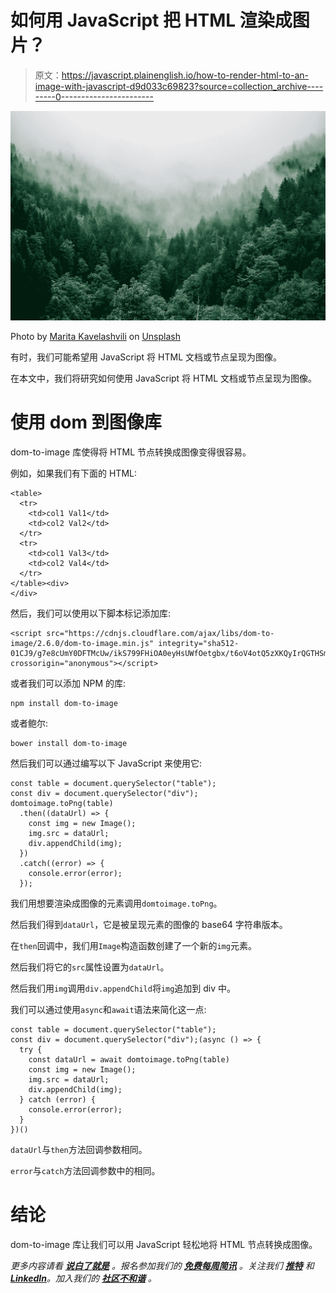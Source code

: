 # 如何用 JavaScript 把 HTML 渲染成图片？

> 原文：<https://javascript.plainenglish.io/how-to-render-html-to-an-image-with-javascript-d9d033c69823?source=collection_archive---------0----------------------->

![](img/d0a173e6e7277a645d247b28b7f83d34.png)

Photo by [Marita Kavelashvili](https://unsplash.com/@maritafox?utm_source=medium&utm_medium=referral) on [Unsplash](https://unsplash.com?utm_source=medium&utm_medium=referral)

有时，我们可能希望用 JavaScript 将 HTML 文档或节点呈现为图像。

在本文中，我们将研究如何使用 JavaScript 将 HTML 文档或节点呈现为图像。

# 使用 dom 到图像库

dom-to-image 库使得将 HTML 节点转换成图像变得很容易。

例如，如果我们有下面的 HTML:

```
<table>
  <tr>
    <td>col1 Val1</td>
    <td>col2 Val2</td>
  </tr>
  <tr>
    <td>col1 Val3</td>
    <td>col2 Val4</td>
  </tr>
</table><div>
</div>
```

然后，我们可以使用以下脚本标记添加库:

```
<script src="https://cdnjs.cloudflare.com/ajax/libs/dom-to-image/2.6.0/dom-to-image.min.js" integrity="sha512-01CJ9/g7e8cUmY0DFTMcUw/ikS799FHiOA0eyHsUWfOetgbx/t6oV4otQ5zXKQyIrQGTHSmRVPIgrgLcZi/WMA==" crossorigin="anonymous"></script>
```

或者我们可以添加 NPM 的库:

```
npm install dom-to-image
```

或者鲍尔:

```
bower install dom-to-image
```

然后我们可以通过编写以下 JavaScript 来使用它:

```
const table = document.querySelector("table");
const div = document.querySelector("div");
domtoimage.toPng(table)
  .then((dataUrl) => {
    const img = new Image();
    img.src = dataUrl;
    div.appendChild(img);
  })
  .catch((error) => {
    console.error(error);
  });
```

我们用想要渲染成图像的元素调用`domtoimage.toPng`。

然后我们得到`dataUrl`，它是被呈现元素的图像的 base64 字符串版本。

在`then`回调中，我们用`Image`构造函数创建了一个新的`img`元素。

然后我们将它的`src`属性设置为`dataUrl`。

然后我们用`img`调用`div.appendChild`将`img`追加到 div 中。

我们可以通过使用`async`和`await`语法来简化这一点:

```
const table = document.querySelector("table");
const div = document.querySelector("div");(async () => {
  try {
    const dataUrl = await domtoimage.toPng(table)
    const img = new Image();
    img.src = dataUrl;
    div.appendChild(img);
  } catch (error) {
    console.error(error);
  }
})()
```

`dataUrl`与`then`方法回调参数相同。

`error`与`catch`方法回调参数中的相同。

# 结论

dom-to-image 库让我们可以用 JavaScript 轻松地将 HTML 节点转换成图像。

*更多内容请看* [***说白了就是***](https://plainenglish.io/) *。报名参加我们的* [***免费每周简讯***](http://newsletter.plainenglish.io/) *。关注我们* [***推特***](https://twitter.com/inPlainEngHQ) *和*[***LinkedIn***](https://www.linkedin.com/company/inplainenglish/)*。加入我们的* [***社区不和谐***](https://discord.gg/GtDtUAvyhW) *。*
